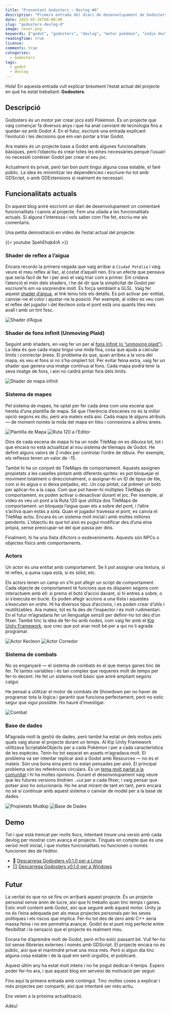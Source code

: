 ```yaml
---  
title: "Presentant Godosters – Devlog #0"  
description: "Primera entrada del diari de desenvolupament de Godosters, un motor per crear jocs tipus Pokémon amb Godot. En aquesta publicació, faig un repàs de l’estat actual del projecte, les seves funcionalitats i cap a on vull portar-lo."  
date: 2025-05-26T00:00:00
slug: "godosters-devlog-0"  
image: cover.png  
keywords: ["godot", "godosters", "devlog", "motor pokémon", "indie dev"]  
readingTime: true  
license:
comments: true  
categories:  
  - Godosters  
tags:  
  - godot
  - devlog  
---
```


Hola! En aquesta entrada vull explicar breument l’estat actual del projecte en què he estat treballant: **Godosters**.

## Descripció

Godosters és un motor per crear jocs estil Pokémon. És un projecte que vaig començar fa diversos anys i que ha anat canviant de tecnologia fins a quedar-se amb Godot 4. En el futur, escriuré una entrada explicant l’evolució i les decisions que em van portar a triar Godot.

Ara mateix és un projecte base a Godot amb algunes funcionalitats bàsiques, però l’objectiu és crear totes les eines necessàries perquè l’usuari no necessiti conèixer Godot per crear el seu joc.

Actualment és privat, però tan bon punt tingui alguna cosa estable, el faré públic. La idea és minimitzar les dependències i escriure-ho tot amb GDScript, o amb GDExtensions si realment és necessari.

## Funcionalitats actuals

En aquest blog aniré escrivint un diari de desenvolupament on comentaré funcionalitats i canvis al projecte. Fem una ullada a les funcionalitats actuals. Si alguna t’interessa i vols saber com l’he fet, escriu-me als comentaris.

Una petita demostració en vídeo de l’estat actual del projecte:

{{< youtube 3pehEhqk4rA >}}

### Shader de reflex a l’aigua

Encara recordo la primera vegada que vaig arribar a `Ciudad Petália` i vaig veure el meu reflex al llac, al costat d’aquell nen. Era un efecte que pensava que seria fàcil de fer i per això el vaig triar com a primer. Em cridava l’atenció el món dels shaders, i he de dir que la simplicitat de Godot per escriure’ls em va sorprendre molt. És força semblant a GLSL. Vaig fer aquest [shader d’aigua](https://godotshaders.com/shader/sprite-water-reflection-pixel-art/), al link teniu tots els detalls. Es pot activar per entitat, canviar-ne el color i ajustar-ne la posició. Per exemple, al vídeo es veu com el reflex del jugador i del Kecleon sota el pont està uns quants tiles més avall i amb un tint fosc.

![Shader d’Aigua](water-shader.gif)

### Shader de fons infinit (Unmoving Plaid)

Seguint amb shaders, en vaig fer un per al [fons infinit (o “unmoving plaid”)](https://godotshaders.com/shader/infinite-sprite/). La idea és que cada mapa tingui una mida fixa, cosa que ajuda a calcular límits i connectar àrees. El problema és que, quan arribes a la vora del mapa, es veu el fons si no s’ha omplert tot. Per evitar feina extra, vaig fer un shader que genera una imatge contínua al fons. Cada mapa podrà tenir la seva imatge de fons, i així no caldrà pintar fora dels límits.

![Shader de mapa infinit](infinite-map.gif)

### Sistema de mapes

Pel sistema de mapes, he optat per fer cada àrea com una escena que hereta d’una plantilla de mapa. Sé que l’herència d’escenes no és la millor opció segons es diu, però ara mateix està així. Cada mapa té alguns atributs — de moment només la mida del mapa en tiles i connexions a altres àrees.

![Plantilla de Mapa](MapTemplate.png) ![Ruta 120 a l’Editor](Route120Editor.png)

Dins de cada escena de mapa hi ha un node TileMap on es dibuixa tot, tot i que encara no està actualitzat al nou sistema de tilemaps de Godot. He definit alguns valors de Z-index per controlar l’ordre de dibuix. Per exemple, els reflexos tenen un valor de -15.

També hi ha un conjunt de TileMaps de comportament. Aquests assignen propietats a les caselles pintant amb diferents sprites: es pot bloquejar el moviment totalment o direccionalment, o assignar-hi un ID de tipus de tile, com si és aigua o si deixa petjades, etc. Un cop pintat, cal prémer un botó per aplicar-ho a la capa. Com que pot haver-hi múltiples TileMaps de comportament, es poden activar o desactivar durant el joc. Per exemple, al vídeo es veu un pont a la Ruta 120 que utilitza dos TileMaps de comportament: un bloqueja l’aigua quan ets a sobre del pont, i l’altre s’activa quan estàs a sota. Quan el jugador travessa el pont, es canvia el TileMap actiu. Encara és un sistema molt inicial i amb moltes millores pendents. L’objectiu és que tot això es pugui modificar des d’una eina pròpia, sense preocupar-se del que passa per dins.

Finalment, hi ha una llista d’Actors o esdeveniments. Aquests són NPCs o objectes físics amb comportaments.

### Actors

Un actor és una entitat amb comportament. Se li pot assignar una textura, si té reflex, a quina capa està, si és sòlid, etc.

Els actors tenen un camp on s’hi pot afegir un script de comportament. Cada objecte de comportament té funcions que es disparen segons com interactuem amb ell: si prems el botó d’acció davant, si hi entres a sobre, o si s’executa en bucle. Es poden afegir accions a una llista i aquestes s’executen en ordre. Hi ha diversos tipus d’accions, i es poden crear d’útils i reutilitzables. Ara mateix, tot es fa des de l’inspector i és molt rudimentari. En el futur m’agradaria fer un llenguatge senzill per definir-ho tot des d’un fitxer. També tinc la idea de fer-ho amb nodes, com vaig fer amb el [Kip Unity Framework](https://youtu.be/_zOz2Mj4AMI?si=Zeix66XkwtTjLc9d), que crec que pot anar molt bé per a qui no li agrada programar.

![Actor Kecleon](ActorKecleon.png) ![Actor Corredor](ActorRunner.png)

### Sistema de combats

No us enganyaré — el sistema de combats és el que menys ganes tinc de fer. Té tantes variables i és tan complex que requereix molt de temps per fer-lo decent. He fet un sistema molt bàsic que aniré ampliant segons calgui.

He pensat a utilitzar el motor de combats de Showdown per no haver de programar tota la lògica i garantir que funciona perfectament, però no estic segur que sigui possible. Ho hauré d’investigar.

![Combat](BattleSystem.png)

### Base de dades

M’agrada molt la gestió de dades, però també ha estat un dels motius pels quals vaig aturar el projecte durant un temps. Al Kip Unity Framework utilitzava ScriptableObjects per a cada Pokémon i per a cada característica de les espècies. Tenir-ho tot separat en assets m’agradava molt. El problema va ser intentar replicar això a Godot amb Resources — no és el mateix. Són una bona eina però no estan pensades per això. El principal problema són les referències circulars. És un [tema molt parlat a la comunitat](https://github.com/godotengine/godot-proposals/issues/7363) i hi ha moltes opinions. Durant el desenvolupament vaig veure que les futures versions tindrien `.uid` per a cada fitxer, i vaig pensar que potser això ho solucionaria. Ho he anat mirant de tant en tant, però encara no sé si continuar amb aquest sistema o canviar de model per a la base de dades.

![Propietats Mudkip](MudkipProperties.png) ![Base de Dades](MonsterDatabase.png)

## Demo

Tot i que està trencat per molts llocs, intentaré treure una versió amb cada devlog per mostrar com avança el projecte. Tingues en compte que és una versió molt inicial, i que moltes funcionalitats no funcionen o només funcionen des de l’editor.

- 🐧 [Descarrega Godosters v0.1.0 per a Linux](https://github.com/christt105/blog/releases/download/Godosters_v0.1.0/Godosters_v0.1.0-linux.zip)
- 🪟 [Descarrega Godosters v0.1.0 per a Windows](https://github.com/christt105/blog/releases/download/Godosters_v0.1.0/Godosters_v0.1.0-windows.zip)

## Futur

La veritat és que no sé fins on arribarà aquest projecte. És un projecte personal sense ànim de lucre, així que hi treballo quan tinc temps i ganes. Estic molt content amb Godot, així que seguiré amb aquest motor. Unity ja no és l’eina adequada per als meus projectes personals per les seves polítiques i els riscos que implica. Fer-ho tot des de zero amb C++ seria massa feina i no em permetria avançar. Godot és el punt mig perfecte entre flexibilitat i la sensació que el projecte és realment meu.

Encara he d’aprendre molt de Godot, però m’ho estic passant bé. Vull fer-ho tot sense llibreries externes i només amb GDScript. El projecte encara no és públic, així que el mantindré privat una mica més. Però si algun dia tinc alguna cosa estable i de la qual em senti orgullós, el publicaré.

Aquest últim any ha estat molt intens i no he pogut dedicar-li temps. Espero poder fer-ho ara, i que aquest blog em serveixi de motivació per seguir.

Fins aquí la primera entrada amb contingut. Tinc moltes coses a explicar i més projectes per compartir, així que intentaré ser més actiu.

Ens veiem a la pròxima actualització.

Adéu!
